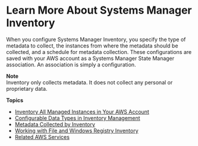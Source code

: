 # Learn More About Systems Manager Inventory<a name="sysman-inventory-about"></a>

When you configure Systems Manager Inventory, you specify the type of metadata to collect, the instances from where the metadata should be collected, and a schedule for metadata collection\. These configurations are saved with your AWS account as a Systems Manager State Manager association\. An association is simply a configuration\.

**Note**  
Inventory only collects metadata\. It does not collect any personal or proprietary data\.

**Topics**
+ [Inventory All Managed Instances in Your AWS Account](inventory-management-inventory-all.md)
+ [Configurable Data Types in Inventory Management](inventory-management-configurable-elements.md)
+ [Metadata Collected by Inventory](sysman-inventory-schema.md)
+ [Working with File and Windows Registry Inventory](sysman-inventory-file-and-registry.md)
+ [Related AWS Services](sysman-inventory-relatedsvc.md)